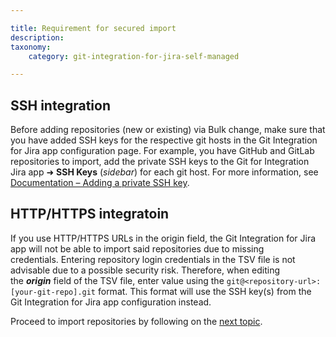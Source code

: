 ```yaml
---

title: Requirement for secured import
description:
taxonomy:
    category: git-integration-for-jira-self-managed

---
```

## SSH integration

Before adding repositories (new or existing) via Bulk change, make sure that you have added SSH keys for the respective git hosts in the Git Integration for Jira app configuration page. For example, you have GitHub and GitLab repositories to import, add the private SSH keys to the Git for Integration Jira app ➜ **SSH Keys** (_sidebar_) for each git host. For more information, see [Documentation – Adding a private SSH key](/git-integration-for-jira-data-center/adding-a-private-ssh-key-gij-self-managed/).

## HTTP/HTTPS integratoin

If you use HTTP/HTTPS URLs in the origin field, the Git Integration for Jira app will not be able to import said repositories due to missing credentials. Entering repository login credentials in the TSV file is not advisable due to a possible security risk. Therefore, when editing the _**origin**_ field of the TSV file, enter value using the `git@<repository-url>:[your-git-repo].git` format. This format will use the SSH key(s) from the Git Integration for Jira app configuration instead.

Proceed to import repositories by following on the [next topic](/git-integration-for-jira-data-center/import-existing-repositories-via-bulk-change-gij-self-managed/).

